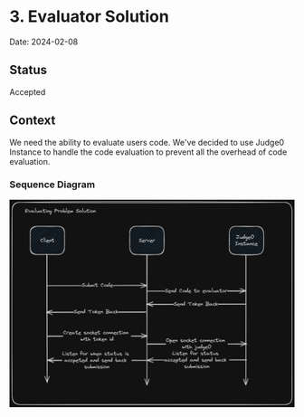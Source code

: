 # 3. Evaluator Solution

Date: 2024-02-08

## Status

Accepted

## Context

We need the ability to evaluate users code. We've decided to use Judge0 Instance to handle the code evaluation to prevent all the overhead of code evaluation.

### Sequence Diagram

![Auth_Sequence_Diagram](../assets/evaluation-problem-solution.png "Sequence Diagram")
